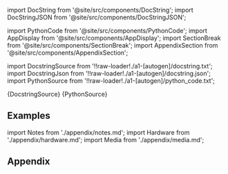 
[//]: # (Custom component imports)

import DocString from '@site/src/components/DocString';
import DocStringJSON from '@site/src/components/DocStringJSON';

import PythonCode from '@site/src/components/PythonCode';
import AppDisplay from '@site/src/components/AppDisplay';
import SectionBreak from '@site/src/components/SectionBreak';
import AppendixSection from '@site/src/components/AppendixSection';

[//]: # (Docstring)

import DocstringSource from '!!raw-loader!./a1-[autogen]/docstring.txt';
import DocstringJson from '!!raw-loader!./a1-[autogen]/docstring.json';
import PythonSource from '!!raw-loader!./a1-[autogen]/python_code.txt';

<DocString>{DocstringSource}</DocString>
<DocStringJSON data={DocstringJson} />
<PythonCode GLink='IO/PROTOCOLS/SERIAL/BASIC/SERIAL_TIMESERIES/SERIAL_TIMESERIES.py'>{PythonSource}</PythonCode>

<SectionBreak />

    

[//]: # (Examples)

## Examples

<AppDisplay 
  GLink='IO/PROTOCOLS/SERIAL/BASIC/SERIAL_TIMESERIES'
  nodeLabel='SERIAL_TIMESERIES'>
</AppDisplay>

<SectionBreak />

    

[//]: # (Appendix)

import Notes from './appendix/notes.md';
import Hardware from './appendix/hardware.md';
import Media from './appendix/media.md';

## Appendix

<AppendixSection index={0} folderPath='nodes/IO/PROTOCOLS/SERIAL/BASIC/SERIAL_TIMESERIES/appendix/'><Notes /></AppendixSection>
<AppendixSection index={1} folderPath='nodes/IO/PROTOCOLS/SERIAL/BASIC/SERIAL_TIMESERIES/appendix/'><Hardware /></AppendixSection>
<AppendixSection index={2} folderPath='nodes/IO/PROTOCOLS/SERIAL/BASIC/SERIAL_TIMESERIES/appendix/'><Media /></AppendixSection>


